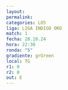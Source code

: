 ```yaml
---
layout: 
permalink: 
categories: LO5
liga: LIGA INDIGO ORO
match: 1
fecha: 28.10.24
hora: 22:30
ronda: "5"
gradiente: grGreen
local: TG
r1: 0
r2: 0
out: E
---
```

